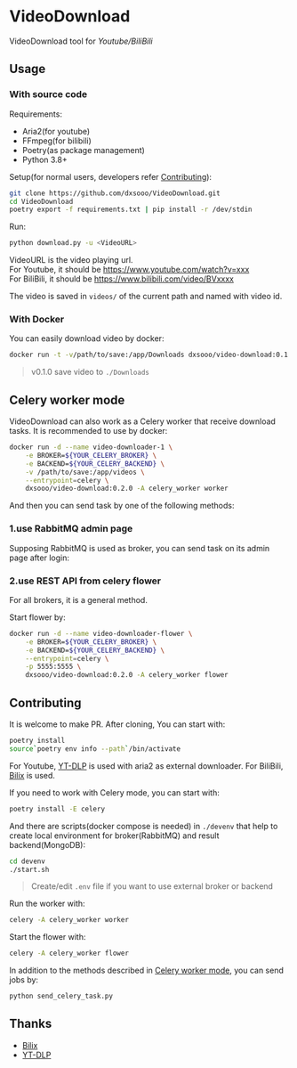 # VideoDownload

VideoDownload tool for *Youtube/BiliBili*

## Usage

### With source code

Requirements:

- Aria2(for youtube)
- FFmpeg(for bilibili)
- Poetry(as package management)
- Python 3.8+

Setup(for normal users, developers refer [Contributing](#Contributing)):

```bash
git clone https://github.com/dxsooo/VideoDownload.git
cd VideoDownload
poetry export -f requirements.txt | pip install -r /dev/stdin
```

Run:

```bash
python download.py -u <VideoURL>
```

VideoURL is the video playing url.  
For Youtube, it should be <https://www.youtube.com/watch?v=xxx>  
For BiliBili, it should be <https://www.bilibili.com/video/BVxxxx>

The video is saved in `videos/` of the current path and named with video id.

### With Docker

You can easily download video by docker:

```bash
docker run -t -v/path/to/save:/app/Downloads dxsooo/video-download:0.1.0 download.py -u <VideoURL>
```

> v0.1.0 save video to `./Downloads`

## Celery worker mode

VideoDownload can also work as a Celery worker that receive download tasks. It is recommended to use by docker:

```bash
docker run -d --name video-downloader-1 \
    -e BROKER=${YOUR_CELERY_BROKER} \
    -e BACKEND=${YOUR_CELERY_BACKEND} \
    -v /path/to/save:/app/videos \
    --entrypoint=celery \
    dxsooo/video-download:0.2.0 -A celery_worker worker
```

And then you can send task by one of the following methods:

### 1.use RabbitMQ admin page

Supposing RabbitMQ is used as broker, you can send task on its admin page after login:

### 2.use REST API from celery flower

For all brokers, it is a general method.

Start flower by:

```bash
docker run -d --name video-downloader-flower \
    -e BROKER=${YOUR_CELERY_BROKER} \
    -e BACKEND=${YOUR_CELERY_BACKEND} \
    --entrypoint=celery \
    -p 5555:5555 \
    dxsooo/video-download:0.2.0 -A celery_worker flower
```

## Contributing

It is welcome to make PR. After cloning, You can start with:

```bash
poetry install
source`poetry env info --path`/bin/activate
```

For Youtube, [YT-DLP](https://github.com/yt-dlp/yt-dlp) is used with aria2 as external downloader. For BiliBili, [Bilix](https://github.com/HFrost0/bilix) is used.

If you need to work with Celery mode, you can start with:

```bash
poetry install -E celery
```

And there are scripts(docker compose is needed) in `./devenv` that help to create local environment for broker(RabbitMQ) and result backend(MongoDB):

```bash
cd devenv
./start.sh
```

> Create/edit `.env` file if you want to use external broker or backend

Run the worker with:

```bash
celery -A celery_worker worker
```

Start the flower with:

```bash
celery -A celery_worker flower
```

In addition to the methods described in [Celery worker mode](#Celery-worker-mode), you can send jobs by:

```bash
python send_celery_task.py
```

## Thanks

- [Bilix](https://github.com/HFrost0/bilix)
- [YT-DLP](https://github.com/yt-dlp/yt-dlp)
